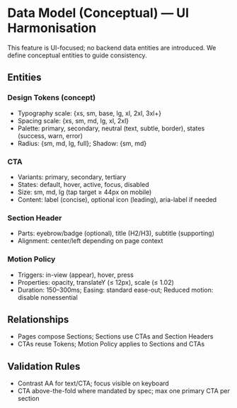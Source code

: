 # Data Model (Conceptual) — UI Harmonisation

This feature is UI-focused; no backend data entities are introduced. We define conceptual entities to guide consistency.

## Entities

### Design Tokens (concept)

-   Typography scale: {xs, sm, base, lg, xl, 2xl, 3xl+}
-   Spacing scale: {xs, sm, md, lg, xl, 2xl}
-   Palette: primary, secondary, neutral (text, subtle, border), states (success, warn, error)
-   Radius: {sm, md, lg, full}; Shadow: {sm, md}

### CTA

-   Variants: primary, secondary, tertiary
-   States: default, hover, active, focus, disabled
-   Size: sm, md, lg (tap target ≥ 44px on mobile)
-   Content: label (concise), optional icon (leading), aria-label if needed

### Section Header

-   Parts: eyebrow/badge (optional), title (H2/H3), subtitle (supporting)
-   Alignment: center/left depending on page context

### Motion Policy

-   Triggers: in-view (appear), hover, press
-   Properties: opacity, translateY (≤ 12px), scale (≤ 1.02)
-   Duration: 150–300ms; Easing: standard ease-out; Reduced motion: disable nonessential

## Relationships

-   Pages compose Sections; Sections use CTAs and Section Headers
-   CTAs reuse Tokens; Motion Policy applies to Sections and CTAs

## Validation Rules

-   Contrast AA for text/CTA; focus visible on keyboard
-   CTA above-the-fold where mandated by spec; max one primary CTA per section
